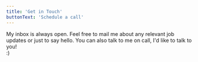 ```yaml
---
title: 'Get in Touch'
buttonText: 'Schedule a call'
---
```


My inbox is always open. Feel free to mail me about any relevant job updates or just to say hello. You can also talk to me on call, I'd like to talk to you! </br>:)